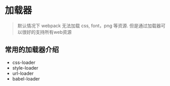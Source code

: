 # 加载器
> 默认情况下 webpack 无法加载 css, font，png 等资源. 但是通过加载器可以很好的支持所有web资源


## 常用的加载器介绍
- css-loader
- style-loader
- url-loader
- babel-loader
